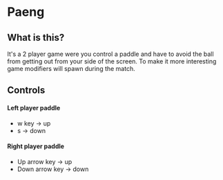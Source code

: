 # Paeng

## What is this?

It's a 2 player game were you control a paddle and have to avoid the ball from getting out from your side of the screen.
To make it more interesting game modifiers will spawn during the match.

## Controls

#### Left player paddle
  * w key -> up
  * s -> down

#### Right player paddle
  * Up arrow key -> up
  * Down arrow key -> down
